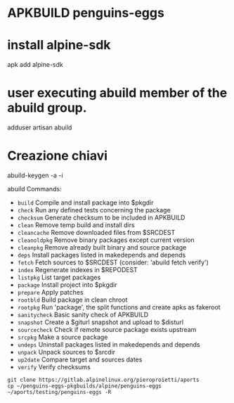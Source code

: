 # APKBUILD penguins-eggs

# install alpine-sdk
apk add alpine-sdk

# user executing abuild member of the abuild group.

adduser artisan abuild

# Creazione chiavi
abuild-keygen -a -i

abuild Commands:
* `build`       Compile and install package into $pkgdir
* `check`       Run any defined tests concerning the package
* `checksum`    Generate checksum to be included in APKBUILD
* `clean`       Remove temp build and install dirs
* `cleancache`  Remove downloaded files from $SRCDEST
* `cleanoldpkg` Remove binary packages except current version
* `cleanpkg`    Remove already built binary and source package
* `deps`        Install packages listed in makedepends and depends
* `fetch`       Fetch sources to $SRCDEST (consider: 'abuild fetch verify')
* `index`       Regenerate indexes in $REPODEST
* `listpkg`     List target packages
* `package`     Install project into $pkgdir
* `prepare`     Apply patches
* `rootbld`     Build package in clean chroot
* `rootpkg`     Run 'package', the split functions and create apks as fakeroot
* `sanitycheck` Basic sanity check of APKBUILD
* `snapshot`    Create a $giturl snapshot and upload to $disturl
* `sourcecheck` Check if remote source package exists upstream
* `srcpkg`      Make a source package
* `undeps`      Uninstall packages listed in makedepends and depends
* `unpack`      Unpack sources to $srcdir
* `up2date`     Compare target and sources dates
* `verify`      Verify checksums


```
git clone https://gitlab.alpinelinux.org/pieroproietti/aports
cp ~/penguins-eggs-pkgbuilds/alpine/penguins-eggs ~/aports/testing/penguins-eggs -R
```
